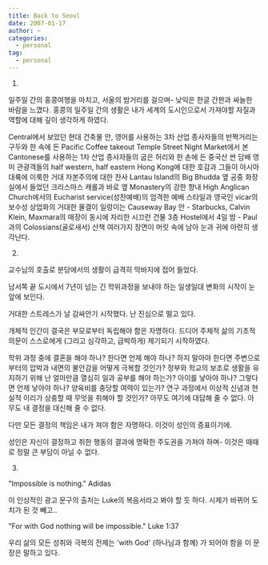 ```yaml
---
title: Back to Seoul
date: 2007-01-17
author: ~
categories:
  - personal
tag:
  - personal
---
```




1.

일주일 간의 홍콩여행을 마치고, 서울의 밤거리를 걸으며- 낮익은 한글 간판과 싸늘한 바람을 느꼈다. 홍콩의 일주일 간의 생활은 내가 세계의 도시인으로서 가져야할 자질과 역할에 대해 깊이 생각하게 하였다.

Central에서 보았던 현대 건축물 안, 영어를 사용하는 3차 산업 종사자들의 반짝거리는 구두와 한 속에 든 Pacific Coffee takeout
Temple Street Night Market에서 본  Cantonese를 사용하는 1차 산업 종사자들의 굽은 허리와 한 손에 든 중국산 싼 담배
영미 관광객들의 half western, half eastern Hong Kong에 대한 호감과 그들이 아시아 대륙에 이룩한 거대 자본주의에 대한 찬사
Lantau Island의 Big Bhudda 옆 공중 화장실에서 들었던 크리스마스 캐롤과 바로 옆 Monastery의 강한 향내
High Anglican Church에서의 Eucharist service(성찬예배)의 엄격한 예배 스타일과 영국인 vicar의 보수성
상업화의 거대한 물결이 일렁이는 Causeway Bay 안 - Starbucks, Calvin Klein, Maxmara의 매장이 동시에 자리한 시끄런 건물 3층 Hostel에서 4일 밤 - Paul과의 Colossians(골로새서) 산책
여러가지 장면이 머릿 속에 남아 눈과 귀에 아련히 생각난다.


2.

교수님의 호출로 분당에서의 생활이 급격히 막바지에 접어 들었다.

남서쪽 끝 도시에서 7년이 넘는 긴 학위과정을 보내야 하는 일생일대 변화의 시작이 눈 앞에 보인다.

거대한 스트레스가 날 감싸안기 시작했다. 난 진심으로 떨고 있다.

개체적 인간이 결국은 부모로부터 독립해야 함은 자명하다. 드디어 주체적 삶의 기초적 의문이 스스로에게 (그리고 심각하고, 급박하게) 제기되기 시작하였다.

학위 과정 중에 결혼을 해야 하나? 한다면 언제 해야 하나? 하지 말아야 한다면 주변으로 부터의 압박과 내면의 불안감을 어떻게 극복할 것인가?
정부와 학교의 보조로 생활을 유지하기 위해 난 얼마만큼 열심히 일과 공부를 해야 하는가?
아이를 낳아야 하나? 그렇다면 언제 낳아야 하나? 양육비를 충당할 여력이 있는가?
연구 과정에서 이상적 신념과 현실적 이리가 상충할 때 무엇을 취해야 할 것인가?
아무도 여기에 대답해 줄 수 없다. 아무도 내 결정을 대신해 줄 수 없다.

다만 모든 결정의 책임은 내가 져야 함은 자명하다. 이것이 성인의 증표이기에.

성인은 자신이 결정하고 취한 행동의 결과에 명확한 주도권을 가져야 하며-
이것은 때때로 정말 큰 부담이 아닐 수 없다.


3.

"Impossible is nothing." Adidas

이 인상적인 광고 문구의 출처는 Luke의 복음서라고 봐야 할 듯 하다. 시제가 바뀌어 도치가 된 것 빼고..

"For with God nothing will be impossible." Luke 1:37

우리 삶의 모든 성취와 극복의 전제는 'with God' (하나님과 함께) 가 되어야 함을 이 문장은 말하고 있다.



 






